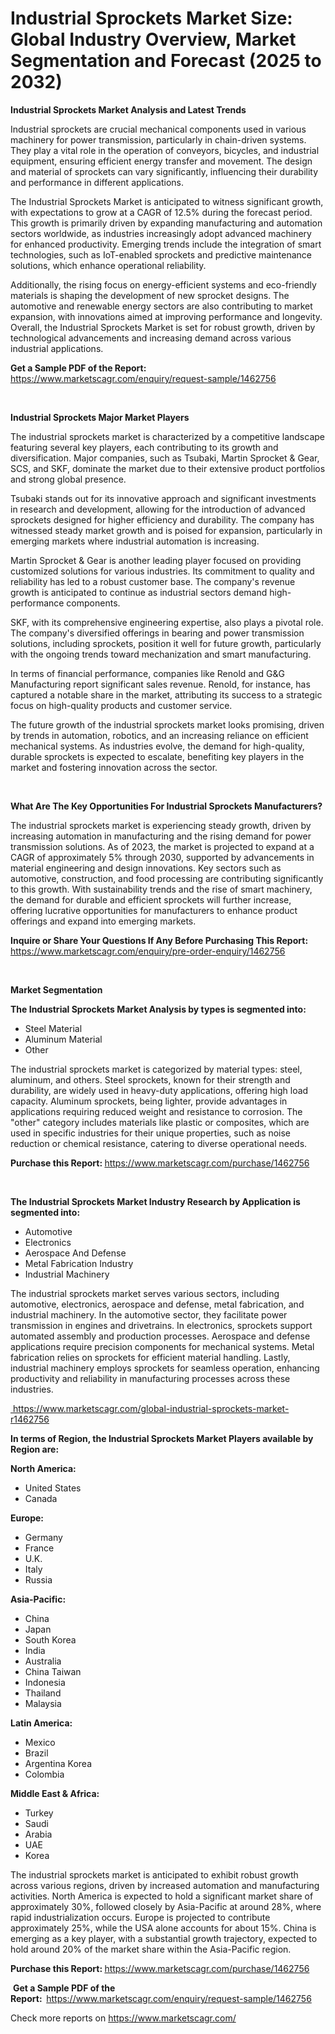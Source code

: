 <p><h1>Industrial Sprockets Market Size: Global Industry Overview, Market Segmentation and Forecast (2025 to 2032)</h1></p><p><strong>Industrial Sprockets Market Analysis and Latest Trends</strong></p>
<p><p>Industrial sprockets are crucial mechanical components used in various machinery for power transmission, particularly in chain-driven systems. They play a vital role in the operation of conveyors, bicycles, and industrial equipment, ensuring efficient energy transfer and movement. The design and material of sprockets can vary significantly, influencing their durability and performance in different applications.</p><p>The Industrial Sprockets Market is anticipated to witness significant growth, with expectations to grow at a CAGR of 12.5% during the forecast period. This growth is primarily driven by expanding manufacturing and automation sectors worldwide, as industries increasingly adopt advanced machinery for enhanced productivity. Emerging trends include the integration of smart technologies, such as IoT-enabled sprockets and predictive maintenance solutions, which enhance operational reliability.</p><p>Additionally, the rising focus on energy-efficient systems and eco-friendly materials is shaping the development of new sprocket designs. The automotive and renewable energy sectors are also contributing to market expansion, with innovations aimed at improving performance and longevity. Overall, the Industrial Sprockets Market is set for robust growth, driven by technological advancements and increasing demand across various industrial applications.</p></p>
<p><strong>Get a Sample PDF of the Report:&nbsp;</strong> <a href="https://www.marketscagr.com/enquiry/request-sample/1462756?utm_campaign=2318&utm_medium=2&utm_source=Github&utm_content=ia&utm_term=18022025&utm_id=industrial-sprockets">https://www.marketscagr.com/enquiry/request-sample/1462756</a></p>
<p>&nbsp;</p>
<p><strong>Industrial Sprockets Major Market Players</strong></p>
<p><p>The industrial sprockets market is characterized by a competitive landscape featuring several key players, each contributing to its growth and diversification. Major companies, such as Tsubaki, Martin Sprocket & Gear, SCS, and SKF, dominate the market due to their extensive product portfolios and strong global presence.</p><p>Tsubaki stands out for its innovative approach and significant investments in research and development, allowing for the introduction of advanced sprockets designed for higher efficiency and durability. The company has witnessed steady market growth and is poised for expansion, particularly in emerging markets where industrial automation is increasing.</p><p>Martin Sprocket & Gear is another leading player focused on providing customized solutions for various industries. Its commitment to quality and reliability has led to a robust customer base. The company's revenue growth is anticipated to continue as industrial sectors demand high-performance components.</p><p>SKF, with its comprehensive engineering expertise, also plays a pivotal role. The company's diversified offerings in bearing and power transmission solutions, including sprockets, position it well for future growth, particularly with the ongoing trends toward mechanization and smart manufacturing.</p><p>In terms of financial performance, companies like Renold and G&G Manufacturing report significant sales revenue. Renold, for instance, has captured a notable share in the market, attributing its success to a strategic focus on high-quality products and customer service.</p><p>The future growth of the industrial sprockets market looks promising, driven by trends in automation, robotics, and an increasing reliance on efficient mechanical systems. As industries evolve, the demand for high-quality, durable sprockets is expected to escalate, benefiting key players in the market and fostering innovation across the sector.</p></p>
<p>&nbsp;</p>
<p><strong>What Are The Key Opportunities For Industrial Sprockets Manufacturers?</strong></p>
<p><p>The industrial sprockets market is experiencing steady growth, driven by increasing automation in manufacturing and the rising demand for power transmission solutions. As of 2023, the market is projected to expand at a CAGR of approximately 5% through 2030, supported by advancements in material engineering and design innovations. Key sectors such as automotive, construction, and food processing are contributing significantly to this growth. With sustainability trends and the rise of smart machinery, the demand for durable and efficient sprockets will further increase, offering lucrative opportunities for manufacturers to enhance product offerings and expand into emerging markets.</p></p>
<p><strong>Inquire or Share Your Questions If Any Before Purchasing This Report:</strong> <a href="https://www.marketscagr.com/enquiry/pre-order-enquiry/1462756?utm_campaign=2318&utm_medium=2&utm_source=Github&utm_content=ia&utm_term=18022025&utm_id=industrial-sprockets">https://www.marketscagr.com/enquiry/pre-order-enquiry/1462756</a></p>
<p>&nbsp;</p>
<p><strong>Market Segmentation</strong></p>
<p><strong>The Industrial Sprockets Market Analysis by types is segmented into:</strong></p>
<p><ul><li>Steel Material</li><li>Aluminum Material</li><li>Other</li></ul></p>
<p><p>The industrial sprockets market is categorized by material types: steel, aluminum, and others. Steel sprockets, known for their strength and durability, are widely used in heavy-duty applications, offering high load capacity. Aluminum sprockets, being lighter, provide advantages in applications requiring reduced weight and resistance to corrosion. The "other" category includes materials like plastic or composites, which are used in specific industries for their unique properties, such as noise reduction or chemical resistance, catering to diverse operational needs.</p></p>
<p><strong>Purchase this Report:&nbsp;</strong><a href="https://www.marketscagr.com/purchase/1462756?utm_campaign=2318&utm_medium=2&utm_source=Github&utm_content=ia&utm_term=18022025&utm_id=industrial-sprockets">https://www.marketscagr.com/purchase/1462756</a></p>
<p>&nbsp;</p>
<p><strong>The Industrial Sprockets Market Industry Research by Application is segmented into:</strong></p>
<p><ul><li>Automotive</li><li>Electronics</li><li>Aerospace And Defense</li><li>Metal Fabrication Industry</li><li>Industrial Machinery</li></ul></p>
<p><p>The industrial sprockets market serves various sectors, including automotive, electronics, aerospace and defense, metal fabrication, and industrial machinery. In the automotive sector, they facilitate power transmission in engines and drivetrains. In electronics, sprockets support automated assembly and production processes. Aerospace and defense applications require precision components for mechanical systems. Metal fabrication relies on sprockets for efficient material handling. Lastly, industrial machinery employs sprockets for seamless operation, enhancing productivity and reliability in manufacturing processes across these industries.</p></p>
<p><a href="https://www.marketscagr.com/global-industrial-sprockets-market-r1462756?utm_campaign=2318&utm_medium=2&utm_source=Github&utm_content=ia&utm_term=18022025&utm_id=industrial-sprockets">&nbsp;https://www.marketscagr.com/global-industrial-sprockets-market-r1462756</a></p>
<p><strong>In terms of Region, the Industrial Sprockets Market Players available by Region are:</strong></p>
<p>
    <p> <strong> North America: </strong>
        <ul>
            <li>United States</li>
            <li>Canada</li>
        </ul>
        </p> 
    <p> <strong> Europe: </strong>
        <ul>
            <li>Germany</li>
            <li>France</li>
            <li>U.K.</li>
            <li>Italy</li>
            <li>Russia</li>
        </ul>
        </p> 
    <p> <strong> Asia-Pacific: </strong>
        <ul>
            <li>China</li>
            <li>Japan</li>
            <li>South Korea</li>
            <li>India</li>
            <li>Australia</li>
            <li>China Taiwan</li>
            <li>Indonesia</li>
            <li>Thailand</li>
            <li>Malaysia</li>
        </ul>
        </p> 
    <p> <strong> Latin America: </strong>
        <ul>
            <li>Mexico</li>
            <li>Brazil</li>
            <li>Argentina Korea</li>
            <li>Colombia</li>
        </ul>
        </p> 
    <p> <strong> Middle East & Africa: </strong>
        <ul>
            <li>Turkey</li>
            <li>Saudi</li>
            <li>Arabia</li>
            <li>UAE</li>
            <li>Korea</li>
        </ul>
    </p>
    </p>
<p><p>The industrial sprockets market is anticipated to exhibit robust growth across various regions, driven by increased automation and manufacturing activities. North America is expected to hold a significant market share of approximately 30%, followed closely by Asia-Pacific at around 28%, where rapid industrialization occurs. Europe is projected to contribute approximately 25%, while the USA alone accounts for about 15%. China is emerging as a key player, with a substantial growth trajectory, expected to hold around 20% of the market share within the Asia-Pacific region.</p></p>
<p><strong>Purchase this Report: </strong><a href="https://www.marketscagr.com/purchase/1462756?utm_campaign=2318&utm_medium=2&utm_source=Github&utm_content=ia&utm_term=18022025&utm_id=industrial-sprockets">https://www.marketscagr.com/purchase/1462756</a></p>
<p>&nbsp;<strong>Get a Sample PDF of the Report:&nbsp;&nbsp;</strong><a href="https://www.marketscagr.com/enquiry/request-sample/1462756?utm_campaign=2318&utm_medium=2&utm_source=Github&utm_content=ia&utm_term=18022025&utm_id=industrial-sprockets">https://www.marketscagr.com/enquiry/request-sample/1462756</a></p>
<p><strong></strong></p>
<p>Check more reports on <a href="https://www.marketscagr.com/?utm_campaign=2318&utm_medium=2&utm_source=Github&utm_content=ia&utm_term=18022025&utm_id=industrial-sprockets">https://www.marketscagr.com/</a></p>